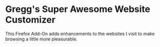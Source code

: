# Gregg's Super Awesome Website Customizer

This Firefox Add-On adds enhancements to the websites I visit to make browsing a little more pleasurable.